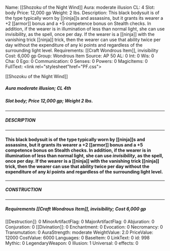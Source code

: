 Name: [[Shozoku of the Night Wind]]
Aura: moderate illusion
CL: 4
Slot: body
Price: 12,000 gp
Weight: 2 lbs.
Description: This black bodysuit is of the type typically worn by [[ninja]]s and assassins, but it grants its wearer a +2 [[armor]] bonus and a +5 competence bonus on Stealth checks. In addition, if the wearer is in illumination of less than normal light, she can use invisibility, as the spell, once per day. If the wearer is a [[ninja]] with the vanishing trick [[ninja]] trick, then the wearer can use that ability twice per day without the expenditure of any ki points and regardless of the surrounding light level.
Requirements: [[Craft Wondrous Item]], invisibility
Cost: 6,000 gp
Group: Wondrous Item
Source: AP 50
AL: 0
Int: 0
Wis: 0
Cha: 0
Ego: 0
Communication: 0
Senses: 0
Powers: 0
MagicItems: 0
FullText: <link rel="stylesheet"href="PF.css"><div class="heading"><p class="alignleft">[[Shozoku of the Night Wind]]</p><div style="clear: both;"></div></div><div><h5><b>Aura </b>moderate illusion; <b>CL </b>4th</h5><h5><b>Slot </b>body; <b>Price </b>12,000 gp; <b>Weight </b>2 lbs.</h5></div><hr/><div><h5><b>DESCRIPTION</b></h5></div><hr/><div><h4><p>This black bodysuit is of the type typically worn by [[ninja]]s and assassins, but it grants its wearer a +2 [[armor]] bonus and a +5 competence bonus on Stealth checks. In addition, if the wearer is in illumination of less than normal light, she can use <i>invisibility</i>, as the spell, once per day. If the wearer is a [[ninja]] with the vanishing trick [[ninja]] trick, then the wearer can use that ability twice per day without the expenditure of any <i>ki</i> points and regardless of the surrounding light level.</p></h4></div><hr/><div><h5><b>CONSTRUCTION</b></h5></div><hr/><div><h5><b>Requirements </b>[[Craft Wondrous Item]], <i>invisibility</i>; <b>Cost </b>6,000 gp</h5></div>
[[Destruction]]: 0
MinorArtifactFlag: 0
MajorArtifactFlag: 0
Abjuration: 0
Conjuration: 0
[[Divination]]: 0
Enchantment: 0
Evocation: 0
Necromancy: 0
Transmutation: 0
AuraStrength: moderate
WeightValue: 2.0
PriceValue: 12000
CostValue: 6000
Languages: 0
BaseItem: 0
LinkText: 0
id: 998
Mythic: 0
LegendaryWeapon: 0
Illusion: 1
Universal: 0
effects: 0
